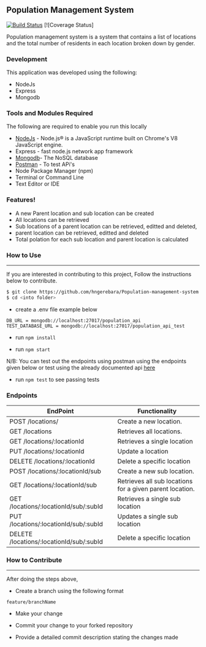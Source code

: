 ## Population Management System

[![Build Status](https://travis-ci.com/hngerebara/Population-management-system.svg?token=qbBk8baJpsNJr5Dz8G6p&branch=master)](https://travis-ci.com/hngerebara/Population-management-system) [![Coverage Status]

Population management system is a system that contains a list of locations and the total number of residents in each location broken down by gender.


### Development

This application was developed using the following:

* NodeJs
* Express
* Mongodb

### Tools and Modules Required
The following are required to enable you run this locally
* [NodeJs](https://nodejs.org/en) - Node.js® is a JavaScript runtime built on Chrome's V8 JavaScript engine.
*  Express - fast node.js network app framework
* [Mongodb](https://docs.mongodb.com/)- The NoSQL database
* [Postman](https://www.getpostman.com/) - To test APi's
* Node Package Manager (npm)
* Terminal or Command Line
* Text Editor or IDE

### Features!

- A new Parent location and sub location can be created
- All locations can be retrieved
- Sub locations of a parent location can be retrieved, editted and deleted,
- parent location can be retrieved, editted and deleted
- Total polation for each sub location and parent location is calculated 


### How to Use
---------------------------------------------------------------------------------------------------------------------------

If you are interested in contributing to this project, Follow the instructions below to contribute.

```sh
$ git clone https://github.com/hngerebara/Population-management-system.git
$ cd <into folder>
```

* create a .env file  example below
```
DB_URL = mongodb://localhost:27017/population_api
TEST_DATABASE_URL = mongodb://localhost:27017/population_api_test
```
* run `npm install`

* run `npm start`

N/B: You can test out the endpoints using postman using the endpoints given below or test using the already documented api [here](Swagger)

* run `npm test` to see passing tests

### Endpoints

| EndPoint | Functionality |
| ------ | ------ |
| POST /locations/ | Create a new location. |
| GET /locations | Retrieves all locations. |
| GET /locations/:locationId | Retrieves a single location |
| PUT /locations/:locationId | Update a location |
| DELETE /locations/:locationId | Delete a specific location |
| POST /locations/:locationId/sub | Create a new sub location. |
| GET /locations/:locationId/sub | Retrieves all sub locations for a given parent location. |
| GET /locations/:locationId/sub/:subId | Retrieves a single sub location |
| PUT /locations/:locationId/sub/:subId | Updates a single sub location |
| DELETE /locations/:locationId/sub/:subId | Delete a specific location |


### How to Contribute
---------------------------------------------------------------------------------------------------------------------------
After doing the steps above, 

* Create a branch using the following format
```
feature/branchName 
```
* Make your change

* Commit your change to your forked repository

* Provide a detailed commit description stating the changes made

